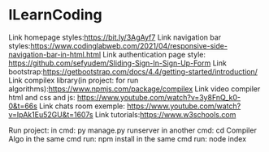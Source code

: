 # ILearnCoding

Link homepage styles:https://bit.ly/3AgAyf7
Link navigation bar styles:https://www.codinglabweb.com/2021/04/responsive-side-navigation-bar-in-html.html
Link authentication page style: https://github.com/sefyudem/Sliding-Sign-In-Sign-Up-Form
Link bootstrap:https://getbootstrap.com/docs/4.4/getting-started/introduction/
Link compilex library(in project: for run algorithms):https://www.npmjs.com/package/compilex
Link video compiler html and css and js: https://www.youtube.com/watch?v=3y8FnQ_k0-0&t=66s
Link chats room exemple: https://www.youtube.com/watch?v=IpAk1Eu52GU&t=1607s
Link tutorials:https://www.w3schools.com

Run project:
  in cmd: py manage.py runserver
  in another cmd: cd Compiler Algo
    in the same cmd run: npm install
    in the same cmd run: node index
             
                
